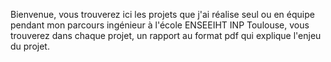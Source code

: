 Bienvenue, vous trouverez ici les projets que j'ai réalise seul ou en équipe pendant mon parcours ingénieur à l'école ENSEEIHT INP Toulouse, vous trouverez dans chaque projet, un rapport au format pdf qui explique l'enjeu du projet.
